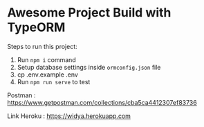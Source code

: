 # Awesome Project Build with TypeORM

Steps to run this project:

1. Run `npm i` command
2. Setup database settings inside `ormconfig.json` file
3. cp .env.example .env
4. Run `npm run serve` to test

Postman : https://www.getpostman.com/collections/cba5ca4412307ef83736

Link Heroku : https://widya.herokuapp.com
